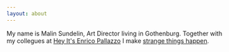 ```yaml
---
layout: about
---
```

My name is Malin Sundelin, Art Director living in Gothenburg. Together with my collegues at [Hey It's Enrico Pallazzo](http://www.heyitsenricopallazzo.se/) I make [strange things happen](http://www.heyitsenricopallazzo.se/cases/). 




